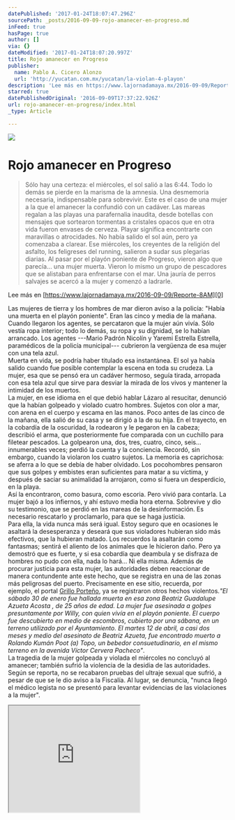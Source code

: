 ```yaml
---
datePublished: '2017-01-24T18:07:47.296Z'
sourcePath: _posts/2016-09-09-rojo-amanecer-en-progreso.md
inFeed: true
hasPage: true
author: []
via: {}
dateModified: '2017-01-24T18:07:20.997Z'
title: Rojo amanecer en Progreso
publisher:
  name: Pablo A. Cicero Alonzo
  url: 'http://yucatan.com.mx/yucatan/la-violan-4-playon'
description: 'Lee más en https://www.lajornadamaya.mx/2016-09-09/Reporte-8AM'
starred: true
datePublishedOriginal: '2016-09-09T17:37:22.926Z'
url: rojo-amanecer-en-progreso/index.html
_type: Article

---
```

![](https://the-grid-user-content.s3-us-west-2.amazonaws.com/d90c2d37-17eb-497c-885d-e47127f17cfd.jpg)

# Rojo amanecer en Progreso

> Sólo hay una certeza: el miércoles, el sol salió a las 6:44\. Todo lo demás se pierde en la marisma de la amnesia. Una desmemoria necesaria, indispensable para sobrevivir. Este es el caso de una mujer a la que el amanecer la confundió con un cadáver. Las mareas regalan a las playas una parafernalia inaudita, desde botellas con mensajes que sortearon tormentas a cristales opacos que en otra vida fueron envases de cerveza. Playar significa encontrarte con maravillas o atrocidades. No había salido el sol aún, pero ya comenzaba a clarear. Ese miércoles, los creyentes de la religión del asfalto, los feligreses del running, salieron a sudar sus plegarias diarias. Al pasar por el playón poniente de Progreso, vieron algo que parecía... una mujer muerta. Vieron lo mismo un grupo de pescadores que se alistaban para enfrentarse con el mar. Una jauría de perros salvajes se acercó a la mujer y comenzó a ladrarle.

Lee más en [https://www.lajornadamaya.mx/2016-09-09/Reporte-8AM][0]

Las mujeres de tierra y los hombres de mar dieron aviso a la policía: "Había una muerta en el playón poniente". Eran las cinco y media de la mañana. Cuando llegaron los agentes, se percataron que la mujer aún vivía. Sólo vestía ropa interior; todo lo demás, su ropa y su dignidad, se lo habían arrancado. Los agentes ---Mario Padrón Nicolín y Yaremi Estrella Estrella, paramédicos de la policía municipal--- cubrieron la vergüenza de esa mujer con una tela azul.  
Muerta en vida, se podría haber titulado esa instantánea. El sol ya había salido cuando fue posible contemplar la escena en toda su crudeza. La mujer, esa que se pensó era un cadáver hermoso, seguía tirada, arropada con esa tela azul que sirve para desviar la mirada de los vivos y mantener la intimidad de los muertos.  
La mujer, en ese idioma en el que debió hablar Lázaro al resucitar, denunció que la habían golpeado y violado cuatro hombres. Sujetos con olor a mar, con arena en el cuerpo y escama en las manos. Poco antes de las cinco de la mañana, ella salió de su casa y se dirigió a la de su hija. En el trayecto, en la cobardía de la oscuridad, la rodearon y le pegaron en la cabeza; describió el arma, que posteriormente fue comparada con un cuchillo para filetear pescados. La golpearon una, dos, tres, cuatro, cinco, seis... innumerables veces; perdió la cuenta y la conciencia. Recordó, sin embargo, cuando la violaron los cuatro sujetos. La memoria es caprichosa: se aferra a lo que se debía de haber olvidado. Los pocohombres pensaron que sus golpes y embistes eran suficientes para matar a su víctima, y después de saciar su animalidad la arrojaron, como si fuera un desperdicio, en la playa.   
Así la encontraron, como basura, como escoria. Pero vivió para contarla. La mujer bajó a los infiernos, y ahí estuvo media hora eterna. Sobrevive y dio su testimonio, que se perdió en las mareas de la desinformación. Es necesario rescatarlo y proclamarlo, para que se haga justicia.  
Para ella, la vida nunca más será igual. Estoy seguro que en ocasiones le asaltará la desesperanza y deseará que sus violadores hubieran sido más efectivos, que la hubieran matado. Los recuerdos la asaltarán como fantasmas; sentirá el aliento de los animales que le hicieron daño. Pero ya demostró que es fuerte, y si esa cobardía que deambula y se disfraza de hombres no pudo con ella, nada lo hará... Ni ella misma. Además de procurar justicia para esta mujer, las autoridades deben reaccionar de manera contundente ante este hecho, que se registra en una de las zonas más peligrosas del puerto. Precisamente en ese sitio, recuerda, por ejemplo, el portal [Grillo Porteño][1], ya se registraron otros hechos violentos._"El sábado 30 de enero fue hallada muerta en esa zona Beatriz Guadalupe Azueta Acosta , de 25 años de edad. La mujer fue asesinada a golpes presuntamente por Willy, con quien vivía en el playón poniente. El cuerpo fue descubierto en medio de escombros, cubierto por una sábana, en un terreno utilizado por el Ayuntamiento. El martes 12 de abril, a casi dos meses y medio del asesinato de Beatriz Azueta, fue encontrado muerto a Rolando Kumán Poot (a) Topo, un bebedor consuetudinario, en el mismo terreno en la avenida Víctor Cervera Pacheco"_.  
La tragedia de la mujer golpeada y violada el miércoles no concluyó al amanecer; también sufrió la violencia de la desidia de las autoridades. Según se reporta, no se recabaron pruebas del ultraje sexual que sufrió, a pesar de que se le dio aviso a la Fiscalía. Al lugar, se denuncia, "nunca llegó el médico legista no se presentó para levantar evidencias de las violaciones a la mujer".

<iframe src="https://the-grid.github.io/ed-userhtml/?g=eJyzSVTIKEpNs33UMDejpKTASl-_vLxcLy0xOTUpPz9bLzk_V784I7EotUivIKPAvtQWpKgYqionMSu_KC8xJTE3sTJRL7dC38jA0EzXwBKI9INSC_KLSlJ1LRx9gUbbOefnFhxeCBTIyVdIzVNwg5pvo59oBwBjCC_F" height="244" style=""></iframe>



[0]: https://www.lajornadamaya.mx/2016-09-09/Reporte-8AM
[1]: http://grilloporteno.com/2016/09/08/iba-a-visitar-a-su-hija-pero-fue-victima-de-la-inseguridad-la-violan-salvajemente/